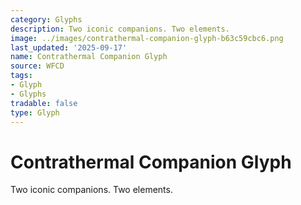 ```yaml
---
category: Glyphs
description: Two iconic companions. Two elements.
image: ../images/contrathermal-companion-glyph-b63c59cbc6.png
last_updated: '2025-09-17'
name: Contrathermal Companion Glyph
source: WFCD
tags:
- Glyph
- Glyphs
tradable: false
type: Glyph
---
```


# Contrathermal Companion Glyph

Two iconic companions. Two elements.

